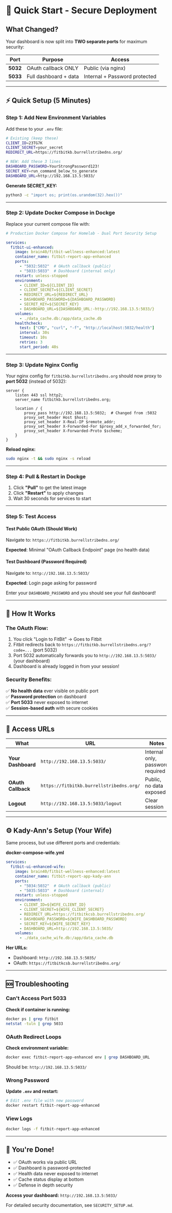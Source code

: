 # 🚀 Quick Start - Secure Deployment

## What Changed?

Your dashboard is now split into **TWO separate ports** for maximum security:

| Port | Purpose | Access |
|------|---------|--------|
| **5032** | OAuth callback ONLY | Public (via nginx) |
| **5033** | Full dashboard + data | Internal + Password protected |

---

## ⚡ Quick Setup (5 Minutes)

### Step 1: Add New Environment Variables

Add these to your `.env` file:

```bash
# Existing (keep these)
CLIENT_ID=23TG7K
CLIENT_SECRET=your_secret
REDIRECT_URL=https://fitbitkb.burrellstribedns.org/

# NEW: Add these 3 lines
DASHBOARD_PASSWORD=YourStrongPassword123!
SECRET_KEY=run_command_below_to_generate
DASHBOARD_URL=http://192.168.13.5:5033/
```

**Generate SECRET_KEY:**
```bash
python3 -c "import os; print(os.urandom(32).hex())"
```

---

### Step 2: Update Docker Compose in Dockge

Replace your current compose file with:

```yaml
# Production Docker Compose for Homelab - Dual Port Security Setup

services:
  fitbit-ui-enhanced:
    image: brain40/fitbit-wellness-enhanced:latest
    container_name: fitbit-report-app-enhanced
    ports:
      - "5032:5032"  # OAuth callback (public)
      - "5033:5033"  # Dashboard (internal only)
    restart: unless-stopped
    environment:
      - CLIENT_ID=${CLIENT_ID}
      - CLIENT_SECRET=${CLIENT_SECRET}
      - REDIRECT_URL=${REDIRECT_URL}
      - DASHBOARD_PASSWORD=${DASHBOARD_PASSWORD}
      - SECRET_KEY=${SECRET_KEY}
      - DASHBOARD_URL=${DASHBOARD_URL:-http://192.168.13.5:5033/}
    volumes:
      - ./data_cache.db:/app/data_cache.db
    healthcheck:
      test: ["CMD", "curl", "-f", "http://localhost:5032/health"]
      interval: 30s
      timeout: 10s
      retries: 3
      start_period: 40s
```

---

### Step 3: Update Nginx Config

Your nginx config for `fitbitkb.burrellstribedns.org` should now proxy to **port 5032** (instead of 5032):

```nginx
server {
    listen 443 ssl http2;
    server_name fitbitkb.burrellstribedns.org;
    
    location / {
        proxy_pass http://192.168.13.5:5032;  # Changed from :5032
        proxy_set_header Host $host;
        proxy_set_header X-Real-IP $remote_addr;
        proxy_set_header X-Forwarded-For $proxy_add_x_forwarded_for;
        proxy_set_header X-Forwarded-Proto $scheme;
    }
}
```

**Reload nginx:**
```bash
sudo nginx -t && sudo nginx -s reload
```

---

### Step 4: Pull & Restart in Dockge

1. Click **"Pull"** to get the latest image
2. Click **"Restart"** to apply changes
3. Wait 30 seconds for services to start

---

### Step 5: Test Access

#### Test Public OAuth (Should Work)
Navigate to: `https://fitbitkb.burrellstribedns.org/`

**Expected**: Minimal "OAuth Callback Endpoint" page (no health data)

#### Test Dashboard (Password Required)
Navigate to: `http://192.168.13.5:5033/`

**Expected**: Login page asking for password

Enter your `DASHBOARD_PASSWORD` and you should see your full dashboard!

---

## 🔐 How It Works

### The OAuth Flow:

1. You click "Login to FitBit" → Goes to Fitbit
2. Fitbit redirects back to `https://fitbitkb.burrellstribedns.org/?code=...` (port 5032)
3. Port 5032 automatically forwards you to `http://192.168.13.5:5033/` (your dashboard)
4. Dashboard is already logged in from your session!

### Security Benefits:

✅ **No health data** ever visible on public port  
✅ **Password protection** on dashboard  
✅ **Port 5033** never exposed to internet  
✅ **Session-based auth** with secure cookies  

---

## 📱 Access URLs

| What | URL | Notes |
|------|-----|-------|
| **Your Dashboard** | `http://192.168.13.5:5033/` | Internal only, password required |
| **OAuth Callback** | `https://fitbitkb.burrellstribedns.org/` | Public, no data exposed |
| **Logout** | `http://192.168.13.5:5033/logout` | Clear session |

---

## ⚙️ Kady-Ann's Setup (Your Wife)

Same process, but use different ports and credentials:

**docker-compose-wife.yml**
```yaml
services:
  fitbit-ui-enhanced-wife:
    image: brain40/fitbit-wellness-enhanced:latest
    container_name: fitbit-report-app-kady-ann
    ports:
      - "5034:5032"  # OAuth callback (public)
      - "5035:5033"  # Dashboard (internal)
    restart: unless-stopped
    environment:
      - CLIENT_ID=${WIFE_CLIENT_ID}
      - CLIENT_SECRET=${WIFE_CLIENT_SECRET}
      - REDIRECT_URL=https://fitbitkcsb.burrellstribedns.org/
      - DASHBOARD_PASSWORD=${WIFE_DASHBOARD_PASSWORD}
      - SECRET_KEY=${WIFE_SECRET_KEY}
      - DASHBOARD_URL=http://192.168.13.5:5035/
    volumes:
      - ./data_cache_wife.db:/app/data_cache.db
```

**Her URLs:**
- Dashboard: `http://192.168.13.5:5035/`
- OAuth: `https://fitbitkcsb.burrellstribedns.org/`

---

## 🆘 Troubleshooting

### Can't Access Port 5033
**Check if container is running:**
```bash
docker ps | grep fitbit
netstat -tuln | grep 5033
```

### OAuth Redirect Loops
**Check environment variable:**
```bash
docker exec fitbit-report-app-enhanced env | grep DASHBOARD_URL
```
Should be: `http://192.168.13.5:5033/`

### Wrong Password
**Update `.env` and restart:**
```bash
# Edit .env file with new password
docker restart fitbit-report-app-enhanced
```

### View Logs
```bash
docker logs -f fitbit-report-app-enhanced
```

---

## 🎉 You're Done!

- ✅ OAuth works via public URL
- ✅ Dashboard is password-protected
- ✅ Health data never exposed to internet
- ✅ Cache status display at bottom
- ✅ Defense in depth security

**Access your dashboard:** `http://192.168.13.5:5033/`

For detailed security documentation, see `SECURITY_SETUP.md`.

